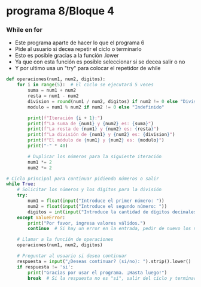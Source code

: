 # programa 8/Bloque 4
### While en for
- Este programa aparte de hacer lo que el programa 6
- Pide al usuario si decea repetir el ciclo o terminarlo
- Esto es posible gracias a la función .lower
- Ya que con esta función es posible seleccionar si se decea salir o no
- Y por ultimo usa un "try" para colocar el repetidor de while
```python
def operaciones(num1, num2, digitos):
    for i in range(5):  # El ciclo se ejecutará 5 veces
        suma = num1 + num2
        resta = num1 - num2
        division = round(num1 / num2, digitos) if num2 != 0 else "División por cero no permitida"
        modulo = num1 % num2 if num2 != 0 else "Indefinido"

        print(f"Iteración {i + 1}:")
        print(f"La suma de {num1} y {num2} es: {suma}")
        print(f"La resta de {num1} y {num2} es: {resta}")
        print(f"La división de {num1} y {num2} es: {division}")
        print(f"El módulo de {num1} y {num2} es: {modulo}")
        print("-" * 40)

        # Duplicar los números para la siguiente iteración
        num1 *= 2
        num2 *= 2

# Ciclo principal para continuar pidiendo números o salir
while True:
    # Solicitar los números y los dígitos para la división
    try:
        num1 = float(input("Introduce el primer número: "))
        num2 = float(input("Introduce el segundo número: "))
        digitos = int(input("Introduce la cantidad de dígitos decimales para la división: "))
    except ValueError:
        print("Por favor, ingresa valores válidos.")
        continue  # Si hay un error en la entrada, pedir de nuevo los números

    # Llamar a la función de operaciones
    operaciones(num1, num2, digitos)

    # Preguntar al usuario si desea continuar
    respuesta = input("¿Deseas continuar? (si/no): ").strip().lower()
    if respuesta != 'si':
        print("Gracias por usar el programa. ¡Hasta luego!")
        break  # Si la respuesta no es "si", salir del ciclo y terminar el programa
